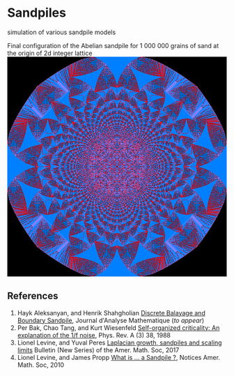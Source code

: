 # Sandpiles
simulation of various sandpile models

Final configuration of the Abelian sandpile for 1 000 000 grains of sand at the origin of 2d integer lattice
![Abelian Sandpile with 1 million grains of sand](https://github.com/hayk314/Sandpiles/blob/master/C%2B%2B/AbelSand/Debug/Abel1000000.png)

## References

1. Hayk Aleksanyan, and Henrik Shahgholian [Discrete Balayage and Boundary Sandpile](https://arxiv.org/abs/1607.01525), Journal d'Analyse Mathematique (*to appear*)
2. Per Bak, Chao Tang, and Kurt Wiesenfeld  [Self-organized criticality: An explanation of the 1/f noise](https://journals.aps.org/prl/abstract/10.1103/PhysRevLett.59.381), Phys. Rev. A (3) 38, 1988
3. Lionel Levine, and Yuval Peres [Laplacian growth, sandpiles and scaling limits](https://arxiv.org/abs/1611.00411) Bulletin (New Series) of the Amer. Math. Soc, 2017
4. Lionel Levine, and James Propp [What is ... a Sandpile ?](https://www.ams.org/notices/201008/rtx100800976p.pdf), Notices Amer. Math. Soc, 2010
